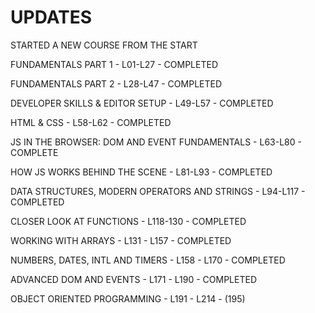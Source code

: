# UPDATES

STARTED A NEW COURSE FROM THE START

FUNDAMENTALS PART 1 - L01-L27 - COMPLETED

FUNDAMENTALS PART 2 - L28-L47 - COMPLETED

DEVELOPER SKILLS & EDITOR SETUP - L49-L57 - COMPLETED

HTML & CSS - L58-L62 - COMPLETED

JS IN THE BROWSER: DOM AND EVENT FUNDAMENTALS - L63-L80 - COMPLETE

HOW JS WORKS BEHIND THE SCENE - L81-L93 - COMPLETED

DATA STRUCTURES, MODERN OPERATORS AND STRINGS - L94-L117 - COMPLETED

CLOSER LOOK AT FUNCTIONS - L118-130 - COMPLETED

WORKING WITH ARRAYS - L131 - L157 - COMPLETED

NUMBERS, DATES, INTL AND TIMERS - L158 - L170 - COMPLETED

ADVANCED DOM AND EVENTS - L171 - L190 - COMPLETED

OBJECT ORIENTED PROGRAMMING - L191 - L214 - (195)

